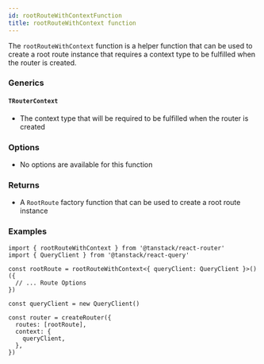 ```yaml
---
id: rootRouteWithContextFunction
title: rootRouteWithContext function
---
```


The `rootRouteWithContext` function is a helper function that can be used to create a root route instance that requires a context type to be fulfilled when the router is created.

### Generics

#### `TRouterContext`

- The context type that will be required to be fulfilled when the router is created

### Options

- No options are available for this function

### Returns

- A `RootRoute` factory function that can be used to create a root route instance

### Examples

```tsx
import { rootRouteWithContext } from '@tanstack/react-router'
import { QueryClient } from '@tanstack/react-query'

const rootRoute = rootRouteWithContext<{ queryClient: QueryClient }>()({
  // ... Route Options
})

const queryClient = new QueryClient()

const router = createRouter({
  routes: [rootRoute],
  context: {
    queryClient,
  },
})
```
